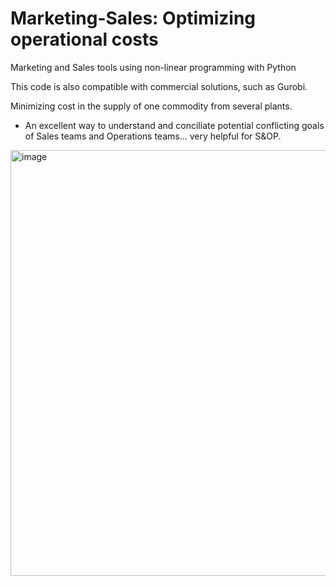 # Marketing-Sales: Optimizing operational costs
Marketing and Sales tools using non-linear programming with Python

This code is also compatible with commercial solutions, such as Gurobi.

Minimizing cost in the supply of one commodity from several plants.

- An excellent way to understand and conciliate potential conflicting goals of Sales teams and Operations teams... very helpful for S&OP.

<img width="1073" height="681" alt="image" src="https://github.com/user-attachments/assets/d41115cf-48ba-4aae-a848-8e4c91f50914" />
